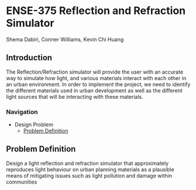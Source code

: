 # ENSE-375 Reflection and Refraction Simulator
Shema Dabiri, Conner Williams, Kevin Chi Huang

## Introduction
The Reflection/Refraction simulator will provide the user with an accurate way to simulate how light, and various materials interact with each other in an urban environment. In order to implement the project, we need to identify the different materials used in urban development as well as the different light sources that will be interacting with these materials.
### Navigation 
  * Design Problem
      * [Problem Definition](https://github.com/Sha3-git/ENSE-375?tab=readme-ov-file#problem-definition)


## Problem Definition
Design a light reflection and refraction simulator that approximately reproduces light behaviour on urban planning materials as a plausible means of mitigating issues such as light pollution and damage within communities
